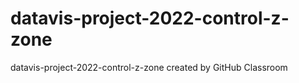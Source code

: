 # datavis-project-2022-control-z-zone
datavis-project-2022-control-z-zone created by GitHub Classroom
